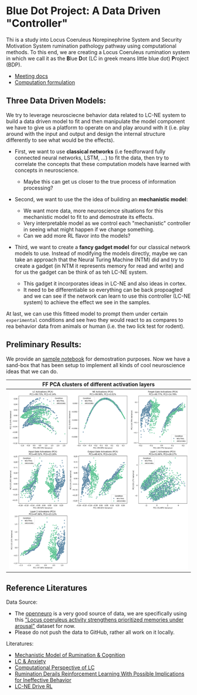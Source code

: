 # Blue Dot Project: A Data Driven "Controller"
Thi is a study into Locus Coeruleus Norepinephrine System and Security Motivation System rumination pathology pathway using computational methods. To this end, we are creating a Locus Coeruleus rumination system in which we call it as the **B**lue **D**ot (LC in greek means little blue dot) **P**roject (BDP).
- [Meeting docs](https://docs.google.com/document/d/1740GxJ5xmIjUbWH8_RjYnuI5KNnZwGkvKQaM6hEzCLc/edit?tab=t.0#heading=h.e9mhf81r5r4b)
- [Computation formulation](https://www.overleaf.com/project/67a703b870287a1af3db3532)

## Three Data Driven Models:
We try to leverage neurosciecne behavior data related to LC-NE system to build a data driven model to fit and then manipulate the model component we have to give us a platform to operate on and play around with it (i.e. play around with the input and output and design the internal structure differently to see what would be the effects).

- First, we want to use **classical networks** (i.e feedforward fully connected neural networks, LSTM, ...) to fit the data, then try to correlate the concepts that these computation models have learned with concepts in neuroscience.
    - Maybe this can get us closer to the true process of information processing?

- Second, we want to use the the idea of building an **mechanistic model**:
    - We want more data, more neuroscience situations for this mechanistic model to fit to and demostrate its effects.
    - Very interpretable model as we control each "mechanistic" controller in seeing what might happen if we change something.
    - Can we add more RL flavor into the models?

- Third, we want to create a **fancy gadget model** for our classical network models to use. Instead of modifying the models directly, maybe we can take an approach that the Neural Turing Machine (NTM) did and try to create a gadget (in NTM it represents memory for read and write) and for us the gadget can be think of as teh LC-NE system.
    - This gadget it incorporates ideas in LC-NE and also ideas in cortex.
    - It need to be differentiable so everything can be back propoagted and we can see if the network can learn to use this controller (LC-NE system) to achieve the effect we see in the samples.

At last, we can use this fitteed model to prompt them under certain `experimental` conditions and see hwo they would react to as compares to rea behavior data from animals or human (i.e. the two lick test for rodent).

## Preliminary Results:
We provide an [sample notebook](https://github.com/KevinBian107/Blue-Dot-Project/blob/main/simulate.ipynb) for demostration purposes. Now  we have a sand-box that has been setup  to implement all kinds of cool neuroscience ideas that we can do.

| FF PCA clusters of different activation layers |
|--------------|
| ![img](results/gadget_results.png)|

## Reference Literatures
Data Source:
- The [openneuro](https://openneuro.org/) is a very good source of data, we are specifically using this ["Locus coeruleus activity strengthens prioritized memories under arousal"](https://openneuro.org/datasets/ds002011/versions/1.0.0) dataset for now.
- Please do not push the data to GitHub, rather all work on it locally.

Literatures:
- [Mechanistic Model of Rumination & Cognition](https://onlinelibrary.wiley.com/doi/full/10.1111/tops.12318)
- [LC & Anxiety](https://pmc.ncbi.nlm.nih.gov/articles/PMC7479871/pdf/10.1177_2398212820930321.pdf)
- [Computational Perspective of LC](https://www.sciencedirect.com/science/article/pii/S2352154624000585)
- [Rumination Derails Reinforcement Learning With Possible Implications for Ineffective Behavior](https://pmc.ncbi.nlm.nih.gov/articles/PMC9354806/pdf/nihms-1741796.pdf)
- [LC-NE Drive RL](https://www.biorxiv.org/content/10.1101/2022.12.08.519670v1.full)
